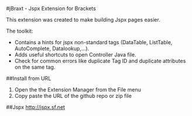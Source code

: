 #jBraxt - Jspx Extension for Brackets

This extension was created to make building Jspx pages easier.

The toolkit:

*	Contains a hints for jspx non-standard tags (DataTable, ListTable, AutoComplete, Datalookup,...).
*	Adds useful shortcuts to open Controller Java file.
*	Check for common errors like duplicate Tag ID and duplicate attributes on the same tag.

##Install from URL

1. Open the the Extension Manager from the File menu
2. Copy paste the URL of the github repo or zip file


##Jspx 
http://jspx.sf.net
